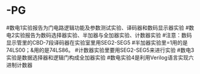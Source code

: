 # -PG
#数电1实验报告为门电路逻辑功能及参数测试实验、译码器和数码显示器实验
#数电2实验报告为数码选择器实验、半加器与全加器实验、计数器实验
#注意：数码显示管里的CBD-7段译码器在实验室里用SEG2-SEG5
#半加器实验里=1用的是74LS00；&用的是74LS86。
#计数器实验里要用SEG2-SEG5来进行实验
#数电3实验是数据选择器和逻辑门构成全加器实验
#数电实验4是利用Verilog语言实现六进制计数器

